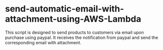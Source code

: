 # send-automatic-email-with-attachment-using-AWS-Lambda

This script is designed to send products to customers via email upon purchase using paypal. It receives the notification from paypal and send the corresponding email with attachment.
